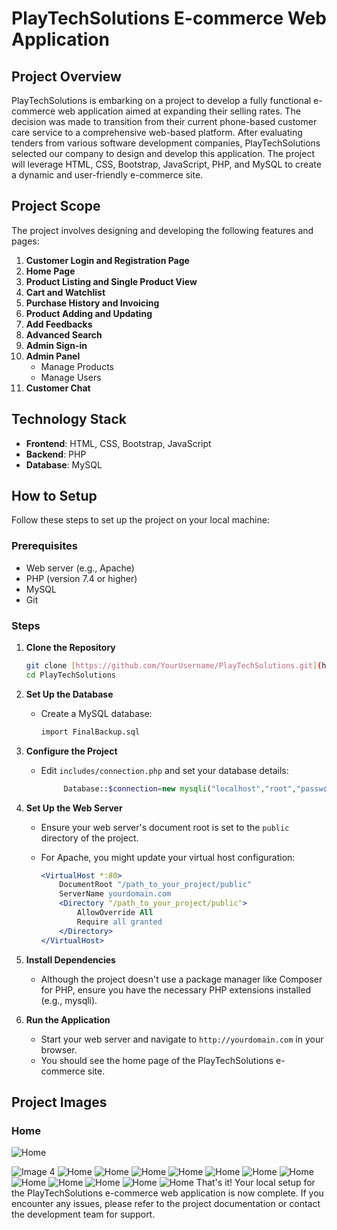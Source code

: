 # PlayTechSolutions E-commerce Web Application

## Project Overview

PlayTechSolutions is embarking on a project to develop a fully functional e-commerce web application aimed at expanding their selling rates. The decision was made to transition from their current phone-based customer care service to a comprehensive web-based platform. After evaluating tenders from various software development companies, PlayTechSolutions selected our company to design and develop this application. The project will leverage HTML, CSS, Bootstrap, JavaScript, PHP, and MySQL to create a dynamic and user-friendly e-commerce site.

## Project Scope

The project involves designing and developing the following features and pages:

1. **Customer Login and Registration Page**
2. **Home Page**
3. **Product Listing and Single Product View**
4. **Cart and Watchlist**
5. **Purchase History and Invoicing**
6. **Product Adding and Updating**
7. **Add Feedbacks**
8. **Advanced Search**
9. **Admin Sign-in**
10. **Admin Panel**
    - Manage Products
    - Manage Users
11. **Customer Chat**

## Technology Stack

- **Frontend**: HTML, CSS, Bootstrap, JavaScript
- **Backend**: PHP
- **Database**: MySQL

## How to Setup

Follow these steps to set up the project on your local machine:

### Prerequisites

- Web server (e.g., Apache)
- PHP (version 7.4 or higher)
- MySQL
- Git

### Steps

1. **Clone the Repository**

    ```bash
    git clone [https://github.com/YourUsername/PlayTechSolutions.git](https://github.com/PasanSWijekoon/playtechsolutions.git)
    cd PlayTechSolutions
    ```

2. **Set Up the Database**

    - Create a MySQL database:
    
      ```sql
      import FinalBackup.sql 
      ```

3. **Configure the Project**

    - Edit `includes/connection.php` and set your database details:
    
      ```php
           Database::$connection=new mysqli("localhost","root","password","eShop","3306");
      ```

4. **Set Up the Web Server**

    - Ensure your web server's document root is set to the `public` directory of the project.
    - For Apache, you might update your virtual host configuration:
    
      ```apache
      <VirtualHost *:80>
          DocumentRoot "/path_to_your_project/public"
          ServerName yourdomain.com
          <Directory "/path_to_your_project/public">
              AllowOverride All
              Require all granted
          </Directory>
      </VirtualHost>
      ```

5. **Install Dependencies**

    - Although the project doesn't use a package manager like Composer for PHP, ensure you have the necessary PHP extensions installed (e.g., mysqli).

6. **Run the Application**

    - Start your web server and navigate to `http://yourdomain.com` in your browser.
    - You should see the home page of the PlayTechSolutions e-commerce site.
  
## Project Images

### Home
 ![Home](https://github.com/PasanSWijekoon/playtechsolutions/blob/cbb4e9ef9f51dc1f32751fbc9cdb877ee2bf4216/assets/img/1%20(6).png)


![Image 4](https://github.com/PasanSWijekoon/playtechsolutions/blob/feec3e2ff7462c6d7037136f5b3c1401c4e15206/assets/img/login.png)
![Home](https://github.com/PasanSWijekoon/playtechsolutions/blob/cbb4e9ef9f51dc1f32751fbc9cdb877ee2bf4216/assets/img/1%20(11).png)
![Home](https://github.com/PasanSWijekoon/playtechsolutions/blob/cbb4e9ef9f51dc1f32751fbc9cdb877ee2bf4216/assets/img/1%20(10).png)
![Home](https://github.com/PasanSWijekoon/playtechsolutions/blob/cbb4e9ef9f51dc1f32751fbc9cdb877ee2bf4216/assets/img/1%20(1).png)
![Home](https://github.com/PasanSWijekoon/playtechsolutions/blob/cbb4e9ef9f51dc1f32751fbc9cdb877ee2bf4216/assets/img/1%20(2).png)
![Home](https://github.com/PasanSWijekoon/playtechsolutions/blob/cbb4e9ef9f51dc1f32751fbc9cdb877ee2bf4216/assets/img/1%20(3).png)
![Home](https://github.com/PasanSWijekoon/playtechsolutions/blob/cbb4e9ef9f51dc1f32751fbc9cdb877ee2bf4216/assets/img/1%20(4).png)
![Home](https://github.com/PasanSWijekoon/playtechsolutions/blob/cbb4e9ef9f51dc1f32751fbc9cdb877ee2bf4216/assets/img/1%20(5).png)
![Home](https://github.com/PasanSWijekoon/playtechsolutions/blob/cbb4e9ef9f51dc1f32751fbc9cdb877ee2bf4216/assets/img/1%20(6).png)
![Home](https://github.com/PasanSWijekoon/playtechsolutions/blob/cbb4e9ef9f51dc1f32751fbc9cdb877ee2bf4216/assets/img/1%20(7).png)
![Home](https://github.com/PasanSWijekoon/playtechsolutions/blob/cbb4e9ef9f51dc1f32751fbc9cdb877ee2bf4216/assets/img/1%20(8).png)
![Home](https://github.com/PasanSWijekoon/playtechsolutions/blob/cbb4e9ef9f51dc1f32751fbc9cdb877ee2bf4216/assets/img/1%20(9).png)
![Home](https://github.com/PasanSWijekoon/playtechsolutions/blob/cbb4e9ef9f51dc1f32751fbc9cdb877ee2bf4216/assets/img/1%20(12).png)
That's it! Your local setup for the PlayTechSolutions e-commerce web application is now complete. If you encounter any issues, please refer to the project documentation or contact the development team for support.
